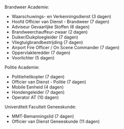Brandweer Academie:
- Waarschuwings- en Verkenningsdienst (3 dagen)
- Hoofd Officier van Dienst - Brandweer (7 dagen)
- Adviseur Gevaarlijke Stoffen (6 dagen)
- Brandweerchauffeur-zwaar (2 dagen)
- Duiker/Duikploegleider (7 dagen)
- Vliegtuigbrandbestrijding (7 dagen)
- Airport Fire Officer / On Scene Commander (7 dagen)
- Oppervlakteredder (7 dagen)
- Voorlichter (5 dagen)

Politie Academie:
- Politiehelikopter (7 dagen)
- Officier van Dienst - Politie (7 dagen)
- Mobile Eenheid (4 dagen)
- Hondengeleider (7 dagen)
- Operator AT (10 dagen)

Univerditeit Faculteit Geneeskunde:
- MMT-Bemanningslid (7 dagen)
- Officier van Dienst Geneeskunde (11 dagen)
